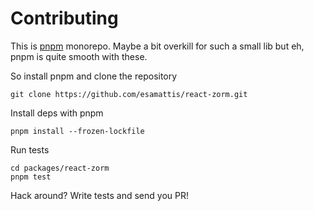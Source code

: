 # Contributing

This is [pnpm][pnpm] monorepo. Maybe a bit overkill for such a small lib but eh, pnpm is
quite smooth with these.

So install pnpm and clone the repository

```
git clone https://github.com/esamattis/react-zorm.git
```

Install deps with pnpm

```
pnpm install --frozen-lockfile
```

Run tests

```
cd packages/react-zorm
pnpm test
```

Hack around? Write tests and send you PR!


[pnpm]: https://pnpm.io/
